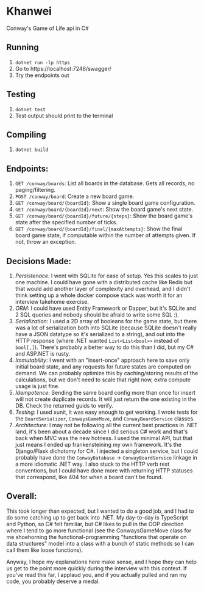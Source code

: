 # Khanwei
Conway's Game of Life api in C#

## Running
1. `dotnet run -lp https`
2. Go to https://localhost:7246/swagger/
3. Try the endpoints out

## Testing
1. `dotnet test`
2. Test output should print to the terminal

## Compiling
1. `dotnet build`

## Endpoints:
1. `GET /conway/boards`: List all boards in the database. Gets all records, no paging/filtering.
2. `POST /conway/board`: Create a new board game.
3. `GET /conway/board/{boardId}`: Show a single board game configuration.
4. `GET /conway/board/{boardId}/next`: Show the board game's next state.
5. `GET /conway/board/{boardId}/future/{steps}`: Show the board game's state after the specified number of ticks.
6. `GET /conway/board/{boardId}/final/{maxAttempts}`: Show the final board game state, if computable within the number of attempts given. If not, throw an exception.

## Decisions Made:
1. *Persistenace:* I went with SQLite for ease of setup. Yes this scales to just one machine. I could have gone with a distributed cache like Redis but that would add another layer of complexity and overhead, and I didn't think setting up a whole docker compose stack was worth it for an interview takehome exercise.
2. *ORM:* I could have used Entity Framework or Dapper, but it's SQLite and 2 SQL queries and nobody should be afraid to write some SQL :). 
3. *Serialization:* I used a 2D array of booleans for the game state, but there was a lot of serialization both into SQLite (because SQLite doesn't really have a JSON datatype so it's serialized to a string), and out into the HTTP response (where .NET wanted `List<List<bool>>` instead of `bool[,]`). There's probably a better way to do this than I did, but my C# and ASP.NET is rusty.
4. *Immutability:* I went with an "insert-once" approach here to save only initial board state, and any requests for future states are computed on demand. We can probably optimize this by caching/storing results of the calculations, but we don't need to scale that right now, extra compute usage is just fine.
5. *Idempotence:* Sending the same board config more than once for insert will not create duplicate records. It will just return the one existing in the DB. Check the returned guids to verify.
6. *Testing:* I used xunit, it was easy enough to get working. I wrote tests for the `BoardSerializer`, `ConwaysGameMove`, and `ConwayBoardService` classes. 
7. *Architecture:* I may not be following all the current best practices in .NET land, it's been about a decade since I did serious C# work and that's back when MVC was the new hotness. I used the minimal API, but that just means I ended up frankensteining my own framework. It's the Django/Flask dichotomy for C#. I injected a singleton service, but I could probably have done the `ConwayDatabase` -> `ConwayBoardService` linkage in a more idiomatic .NET way. I also stuck to the HTTP verb rest conventions, but I could have done more with returning HTTP statuses that correspond, like 404 for when a board can't be found.

## Overall:
This took longer than expected, but I wanted to do a good job, and I had to do some catching up to get back into .NET. My day-to-day is TypeScript and Python, so C# felt familiar, but C# likes to pull in the OOP direction where I tend to go more functional (see the ConwaysGameMove class for me shoehorning the functional-programming "functions that operate on data structures" model into a class with a bunch of static methods so I can call them like loose functions). 

Anyway, I hope my explanations here make sense, and I hope they can help us get to the point more quickly during the interview with this context. If you've read this far, I applaud you, and if you actually pulled and ran my code, you probably deserve a medal.